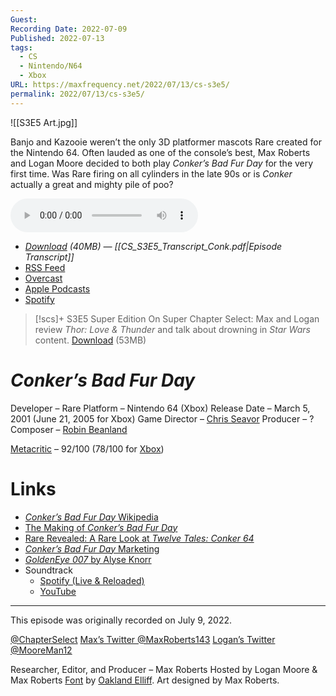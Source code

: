 ```yaml
---
Guest: 
Recording Date: 2022-07-09
Published: 2022-07-13
tags:
  - CS
  - Nintendo/N64
  - Xbox
URL: https://maxfrequency.net/2022/07/13/cs-s3e5/
permalink: 2022/07/13/cs-s3e5/
---
```

![[S3E5 Art.jpg]]

Banjo and Kazooie weren’t the only 3D platformer mascots Rare created for the Nintendo 64. Often lauded as one of the console’s best, Max Roberts and Logan Moore decided to both play *Conker’s Bad Fur Day* for the very first time. Was Rare firing on all cylinders in the late 90s or is *Conker* actually a great and mighty pile of poo?

<audio controls>
  <source src="https://traffic.libsyn.com/chapterselectpod/CS_S3E5_Final.mp3">
</audio>

- *[Download](https://traffic.libsyn.com/chapterselectpod/CS_S3E5_Final.mp3) (40MB)  — [[CS_S3E5_Transcript_Conk.pdf|Episode Transcript]]*
- [RSS Feed](https://chapterselectpod.libsyn.com/rss)
- [Overcast](https://overcast.fm/itunes1568777352/chapter-select)
- [Apple Podcasts](https://podcasts.apple.com/us/podcast/chapter-select/id1568777352)
- [Spotify](https://open.spotify.com/show/4f1TLZXbwtSX7uHROe9KlS)

> [!scs]+ S3E5 Super Edition
> On Super Chapter Select: Max and Logan review *Thor: Love & Thunder* and talk about drowning in *Star Wars* content.
> [Download](https://traffic.libsyn.com/chapterselectpod/CS_S3E5_Member_Edition.mp3) (53MB)

# *Conker’s Bad Fur Day*

Developer – Rare
Platform – Nintendo 64 (Xbox)
Release Date – March 5, 2001 (June 21, 2005 for Xbox)
Game Director – [Chris Seavor](https://rare.fandom.com/wiki/Chris_Seavor)
Producer – ?
Composer – [Robin Beanland](https://en.wikipedia.org/wiki/Robin_Beanland)

[Metacritic](https://www.metacritic.com/game/nintendo-64/conkers-bad-fur-day) – 92/100 (78/100 for [Xbox](https://www.metacritic.com/game/xbox/conker-live-reloaded))
# Links

- [*Conker’s Bad Fur Day* Wikipedia](https://en.wikipedia.org/wiki/Conker%27s_Bad_Fur_Day)
- [The Making of *Conker’s Bad Fur Day*](https://youtu.be/IN-YRqbEkKE)
- [Rare Revealed: A Rare Look at *Twelve Tales: Conker 64*](https://youtu.be/dDnvVbdEs7c)
- [*Conker’s Bad Fur Day* Marketing](https://en.wikipedia.org/wiki/Conker%27s_Bad_Fur_Day#Marketing_campaign)
- [*GoldenEye 007* by Alyse Knorr](https://bossfightbooks.com/products/goldeneye-007-by-alyse-knorr)
- Soundtrack
	- [Spotify (Live & Reloaded)](https://open.spotify.com/album/0SoND9QOup7ZPmx6ASMVSO)
	- [YouTube](https://youtube.com/playlist?list=PLD07895DD80131E06)

---
This episode was originally recorded on July 9, 2022.

[@ChapterSelect](https://www.twitter.com/chapterselect)
[Max’s Twitter @MaxRoberts143](https://www.twitter.com/maxroberts143)
[Logan’s Twitter @MooreMan12](https://www.twitter.com/mooreman12)

Researcher, Editor, and Producer – Max Roberts
Hosted by Logan Moore & Max Roberts
[Font](https://www.reddit.com/r/BanjoKazooie/comments/etfrrz/i_tried_to_recreate_the_banjotooie_font_you_guys/) by [Oakland Elliff](https://twitter.com/oakieland). Art designed by Max Roberts.
